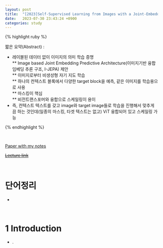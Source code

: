 ```yaml
---
layout: post
title:  "[2023]Self-Supervised Learning from Images with a Joint-Embedding Predictve Architecture"
date:   2023-07-30 23:43:24 +0900
categories: study
---
```







{% highlight ruby %}


짧은 요약(Abstract) :    
* 레이블된 데이터 없이 이미지의 의미 학습 증명  
** Image based Joint Embedding Predictive Architecture(이미지기반 융합 임베딩 추론 구조, I-JEPA) 제안  
** 이미지로부터 비생성형 자기 지도 학습  
** 하나의 컨텍스트 블록에서 다양한 target block을 예측, 같은 이미지를 학습용으로 사용  
** 마스킹이 핵심  
** 비전트랜스포머와 융합으로 스케일링이 용이  
* 즉, 컨텍스트 텍스트를 갖고 image와 target image들로 학습을 진행해서 맞추게끔 하는 것인데(일종의 마스킹, 타겟 텍스트는 없고) ViT 융합되어 있고 스케일링 가능  


{% endhighlight %}  

<br/>


[Paper with my notes]()  


[~~Lecture link~~]()  

<br/>

# 단어정리  
*  







<br/>

# 1 Introduction  
*  .  
